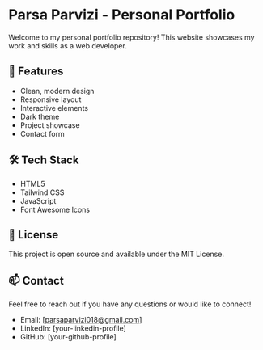 # Parsa Parvizi - Personal Portfolio

Welcome to my personal portfolio repository! This website showcases my work and skills as a web developer.

## 🚀 Features

- Clean, modern design
- Responsive layout
- Interactive elements
- Dark theme
- Project showcase
- Contact form

## 🛠 Tech Stack

- HTML5
- Tailwind CSS
- JavaScript
- Font Awesome Icons

## 📝 License

This project is open source and available under the MIT License.

## 📫 Contact

Feel free to reach out if you have any questions or would like to connect!

- Email: [parsaparvizi018@gmail.com]
- LinkedIn: [your-linkedin-profile]
- GitHub: [your-github-profile]
